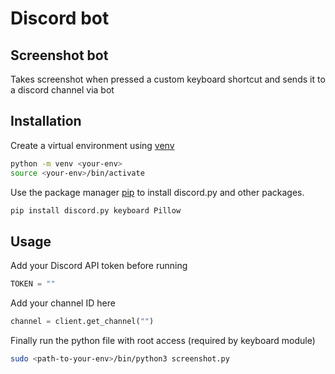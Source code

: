 # Discord bot

## Screenshot bot
Takes screenshot when pressed a custom keyboard shortcut and sends it to a discord channel via bot

## Installation

Create a virtual environment using [venv](https://virtualenv.pypa.io/en/latest/#:~:text=virtualenv%20is%20a%20tool%20to,library%20under%20the%20venv%20module.)

```bash
python -m venv <your-env>
source <your-env>/bin/activate
```

Use the package manager [pip](https://pip.pypa.io/en/stable/) to install discord.py and other packages.

```bash
pip install discord.py keyboard Pillow
```

## Usage

Add your Discord API token before running

```python
TOKEN = ""
```

Add your channel ID here

```python
channel = client.get_channel("")
```

Finally run the python file with root access (required by keyboard module)
```bash
sudo <path-to-your-env>/bin/python3 screenshot.py
```
